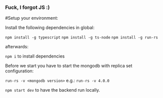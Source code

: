 ### Fuck, I forgot JS :)

#Setup your environment:

Install the following dependencies in global:

`npm install -g typescript`
`npm install -g ts-node`
`npm install -g run-rs`

afterwards:

`npm i` to install dependencies

Before we start you have to start the mongodb with replica set configuration:

`run-rs -v <mongodb version>` e.g.: `run-rs -v 4.0.0`

`npm start dev` to have the backend run locally.
